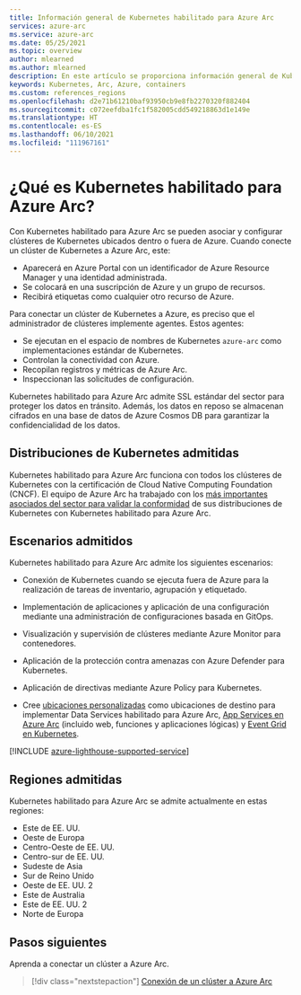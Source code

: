 ```yaml
---
title: Información general de Kubernetes habilitado para Azure Arc
services: azure-arc
ms.service: azure-arc
ms.date: 05/25/2021
ms.topic: overview
author: mlearned
ms.author: mlearned
description: En este artículo se proporciona información general de Kubernetes habilitado para Azure Arc.
keywords: Kubernetes, Arc, Azure, containers
ms.custom: references_regions
ms.openlocfilehash: d2e71b61210baf93950cb9e8fb2270320f882404
ms.sourcegitcommit: c072eefdba1fc1f582005cdd549218863d1e149e
ms.translationtype: HT
ms.contentlocale: es-ES
ms.lasthandoff: 06/10/2021
ms.locfileid: "111967161"
---
```

# <a name="what-is-azure-arc-enabled-kubernetes"></a>¿Qué es Kubernetes habilitado para Azure Arc?

Con Kubernetes habilitado para Azure Arc se pueden asociar y configurar clústeres de Kubernetes ubicados dentro o fuera de Azure. Cuando conecte un clúster de Kubernetes a Azure Arc, este:
* Aparecerá en Azure Portal con un identificador de Azure Resource Manager y una identidad administrada. 
* Se colocará en una suscripción de Azure y un grupo de recursos.
* Recibirá etiquetas como cualquier otro recurso de Azure. 

Para conectar un clúster de Kubernetes a Azure, es preciso que el administrador de clústeres implemente agentes. Estos agentes:
* Se ejecutan en el espacio de nombres de Kubernetes `azure-arc` como implementaciones estándar de Kubernetes.
* Controlan la conectividad con Azure.
* Recopilan registros y métricas de Azure Arc.
* Inspeccionan las solicitudes de configuración. 

Kubernetes habilitado para Azure Arc admite SSL estándar del sector para proteger los datos en tránsito. Además, los datos en reposo se almacenan cifrados en una base de datos de Azure Cosmos DB para garantizar la confidencialidad de los datos.

## <a name="supported-kubernetes-distributions"></a>Distribuciones de Kubernetes admitidas

Kubernetes habilitado para Azure Arc funciona con todos los clústeres de Kubernetes con la certificación de Cloud Native Computing Foundation (CNCF). El equipo de Azure Arc ha trabajado con los [más importantes asociados del sector para validar la conformidad](./validation-program.md) de sus distribuciones de Kubernetes con Kubernetes habilitado para Azure Arc.

## <a name="supported-scenarios"></a>Escenarios admitidos 

Kubernetes habilitado para Azure Arc admite los siguientes escenarios: 

* Conexión de Kubernetes cuando se ejecuta fuera de Azure para la realización de tareas de inventario, agrupación y etiquetado.

* Implementación de aplicaciones y aplicación de una configuración mediante una administración de configuraciones basada en GitOps. 

* Visualización y supervisión de clústeres mediante Azure Monitor para contenedores.

* Aplicación de la protección contra amenazas con Azure Defender para Kubernetes.

* Aplicación de directivas mediante Azure Policy para Kubernetes.

* Cree [ubicaciones personalizadas](./custom-locations.md) como ubicaciones de destino para implementar Data Services habilitado para Azure Arc, [App Services en Azure Arc](../../app-service/overview-arc-integration.md) (incluido web, funciones y aplicaciones lógicas) y [Event Grid en Kubernetes](../../event-grid/kubernetes/overview.md).

[!INCLUDE [azure-lighthouse-supported-service](../../../includes/azure-lighthouse-supported-service.md)]

## <a name="supported-regions"></a>Regiones admitidas 

Kubernetes habilitado para Azure Arc se admite actualmente en estas regiones: 

* Este de EE. UU.
* Oeste de Europa
* Centro-Oeste de EE. UU.
* Centro-sur de EE. UU.
* Sudeste de Asia
* Sur de Reino Unido
* Oeste de EE. UU. 2
* Este de Australia
* Este de EE. UU. 2
* Norte de Europa

## <a name="next-steps"></a>Pasos siguientes

Aprenda a conectar un clúster a Azure Arc.
> [!div class="nextstepaction"]
> [Conexión de un clúster a Azure Arc](./quickstart-connect-cluster.md)